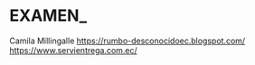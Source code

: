 # EXAMEN_

Camila Millingalle
https://rumbo-desconocidoec.blogspot.com/
https://www.servientrega.com.ec/
